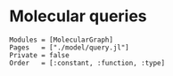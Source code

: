 
# Molecular queries


```@autodocs
Modules = [MolecularGraph]
Pages   = ["./model/query.jl"]
Private = false
Order   = [:constant, :function, :type]
```
